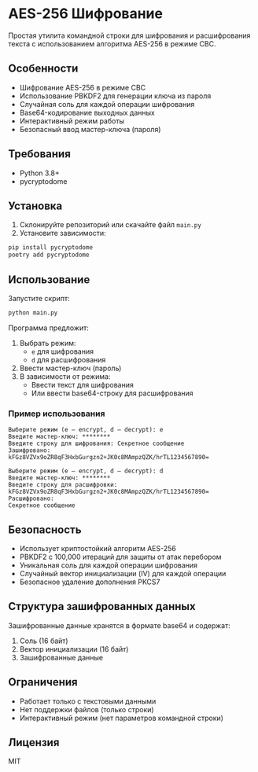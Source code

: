 # AES-256 Шифрование

Простая утилита командной строки для шифрования и расшифрования текста с использованием алгоритма AES-256 в режиме CBC.

## Особенности

- Шифрование AES-256 в режиме CBC
- Использование PBKDF2 для генерации ключа из пароля
- Случайная соль для каждой операции шифрования
- Base64-кодирование выходных данных
- Интерактивный режим работы
- Безопасный ввод мастер-ключа (пароля)

## Требования

- Python 3.8+
- pycryptodome

## Установка

1. Склонируйте репозиторий или скачайте файл `main.py`
2. Установите зависимости:

```bash
pip install pycryptodome
poetry add pycryptodome
```

## Использование

Запустите скрипт:

```bash
python main.py
```

Программа предложит:

1. Выбрать режим:
   - `e` для шифрования
   - `d` для расшифрования
2. Ввести мастер-ключ (пароль)
3. В зависимости от режима:
   - Ввести текст для шифрования
   - Или ввести base64-строку для расшифрования

### Пример использования

```console
Выберите режим (e — encrypt, d — decrypt): e
Введите мастер-ключ: ********
Введите строку для шифрования: Секретное сообщение
Зашифровано:
kFGz8VZVx9oZR8qF3HxbGurgzn2+JK0c8MAmpzQZK/hrTL1234567890=

Выберите режим (e — encrypt, d — decrypt): d
Введите мастер-ключ: ********
Введите строку для расшифровки: kFGz8VZVx9oZR8qF3HxbGurgzn2+JK0c8MAmpzQZK/hrTL1234567890=
Расшифровано:
Секретное сообщение
```

## Безопасность

- Использует криптостойкий алгоритм AES-256
- PBKDF2 с 100,000 итераций для защиты от атак перебором
- Уникальная соль для каждой операции шифрования
- Случайный вектор инициализации (IV) для каждой операции
- Безопасное удаление дополнения PKCS7

## Структура зашифрованных данных

Зашифрованные данные хранятся в формате base64 и содержат:

1. Соль (16 байт)
2. Вектор инициализации (16 байт)
3. Зашифрованные данные

## Ограничения

- Работает только с текстовыми данными
- Нет поддержки файлов (только строки)
- Интерактивный режим (нет параметров командной строки)

## Лицензия

MIT
